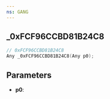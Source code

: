 ```yaml
---
ns: GANG
---
```

## _0xFCF96CCBD81B24C8

```c
// 0xFCF96CCBD81B24C8
Any _0xFCF96CCBD81B24C8(Any p0);
```

## Parameters
* **p0**:
